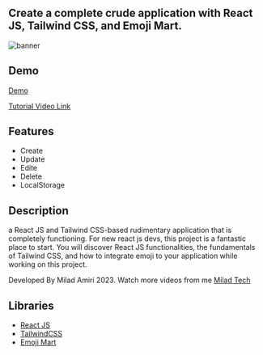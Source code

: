 
## Create a complete crude application with React JS, Tailwind CSS, and Emoji Mart.

<img src="https://res.cloudinary.com/ghazni/image/upload/v1677469939/portfolio_1_numjnc.png" alt="banner"/>

## Demo
[Demo](https://milad-todo.netlify.app/)

[Tutorial Video Link](https://www.youtube.com/watch?v=0KXO_PkTeEc)

## Features

- Create
- Update
- Edite
- Delete
- LocalStorage

## Description

a React JS and Tailwind CSS-based rudimentary application that is completely functioning. For new react js devs, this project is a fantastic place to start.
You will discover React JS functionalities, the fundamentals of Tailwind CSS, and how to integrate emoji to your application while working on this project.

Developed By Milad Amiri 2023.
Watch more videos from me [Milad Tech](https://www.youtube.com/@miladtech2844)

## Libraries

- [React JS](https://reactjs.org/docs/getting-started.html)
- [TailwindCSS](https://tailwindcss.com/)
- [Emoji Mart](https://github.com/missive/emoji-mart)
